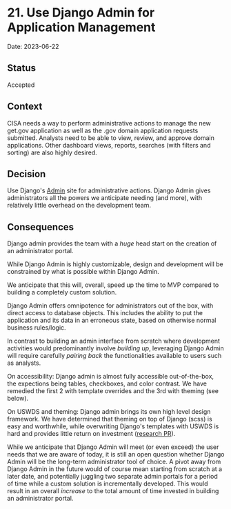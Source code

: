 # 21. Use Django Admin for Application Management

Date: 2023-06-22

## Status

Accepted

## Context

CISA needs a way to perform administrative actions to manage the new get.gov application as well as the .gov domain
application requests submitted. Analysts need to be able to view, review, and approve domain applications. Other
dashboard views, reports, searches (with filters and sorting) are also highly desired.

## Decision

Use Django's [Admin](https://docs.djangoproject.com/en/4.2/ref/contrib/admin/) site for administrative actions. Django
Admin gives administrators all the powers we anticipate needing (and more), with relatively little overhead on the
development team.

## Consequences

Django admin provides the team with a _huge_ head start on the creation of an administrator portal.

While Django Admin is highly customizable, design and development will be constrained by what is possible within Django
Admin.

We anticipate that this will, overall, speed up the time to MVP compared to building a completely custom solution.

Django Admin offers omnipotence for administrators out of the box, with direct access to database objects. This includes
the ability to put the application and its data in an erroneous state, based on otherwise normal business rules/logic.

In contrast to building an admin interface from scratch where development activities would predominantly
involve _building up_, leveraging Django Admin will require carefully _pairing back_ the functionalities available to
users such as analysts.

On accessibility: Django admin is almost fully accessible out-of-the-box, the expections being tables, checkboxes, and
color contrast. We have remedied the first 2 with template overrides and the 3rd with theming (see below).

On USWDS and theming: Django admin brings its own high level design framework. We have determined that theming on top of Django (scss)
is easy and worthwhile, while overwriting Django's templates with USWDS is hard and provides little return on investment
([research PR](https://github.com/cisagov/getgov/pull/831)).

While we anticipate that Django Admin will meet (or even exceed) the user needs that we are aware of today, it is still
an open question whether Django Admin will be the long-term administrator tool of choice. A pivot away from Django Admin
in the future would of course mean starting from scratch at a later date, and potentially juggling two separate admin
portals for a period of time while a custom solution is incrementally developed. This would result in an overall 
_increase_ to the total amount of time invested in building an administrator portal. 
